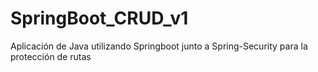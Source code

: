 # SpringBoot_CRUD_v1
Aplicación de Java utilizando Springboot junto a Spring-Security para la protección de rutas
